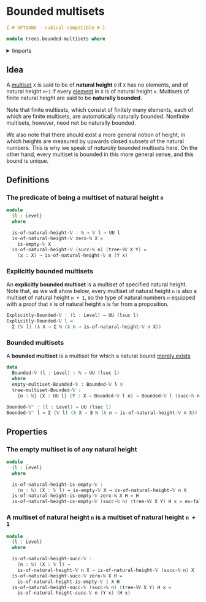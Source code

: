 # Bounded multisets

```agda
{-# OPTIONS --cubical-compatible #-}

module trees.bounded-multisets where
```

<details><summary>Imports</summary>

```agda
open import elementary-number-theory.natural-numbers

open import foundation.dependent-pair-types
open import foundation.empty-types
open import foundation.existential-quantification
open import foundation.universe-levels

open import trees.empty-multisets
open import trees.multisets
open import trees.w-types
```

</details>

## Idea

A [multiset](trees.multisets.md) `X` is said to be of **natural height** `0` if
`X` has no elements, and of natural height `n+1` if every
[element](trees.elementhood-relation-w-types.md) in `X` is of natural height
`n`. Multisets of finite natural height are said to be **naturally bounded**.

Note that finite multisets, which consist of finitely many elements, each of
which are finite multisets, are automatically naturally bounded. Nonfinite
multisets, however, need not be naturally bounded.

We also note that there should exist a more general notion of height, in which
heights are measured by upwards closed subsets of the natural numbers. This is
why we speak of _naturally_ bounded multisets here. On the other hand, every
multiset is bounded in this more general sense, and this bound is unique.

## Definitions

### The predicate of being a multiset of natural height `n`

```agda
module _
  {l : Level}
  where

  is-of-natural-height-𝕍 : ℕ → 𝕍 l → UU l
  is-of-natural-height-𝕍 zero-ℕ X =
    is-empty-𝕍 X
  is-of-natural-height-𝕍 (succ-ℕ n) (tree-𝕎 X Y) =
    (x : X) → is-of-natural-height-𝕍 n (Y x)
```

### Explicitly bounded multisets

An **explicitly bounded multiset** is a multiset of specified natural height.
Note that, as we will show below, every multiset of natural height `n` is also a
multiset of natural height `n + 1`, so the type of natural numbers `n` equipped
with a proof that `X` is of natural height `n` is far from a proposition.

```agda
Explicitly-Bounded-𝕍 : (l : Level) → UU (lsuc l)
Explicitly-Bounded-𝕍 l =
  Σ (𝕍 l) (λ X → Σ ℕ (λ n → is-of-natural-height-𝕍 n X))
```

### Bounded multisets

A **bounded multiset** is a multiset for which a natural bound
[merely exists](foundation.existential-quantification.md)

```agda
data
  Bounded-𝕍 (l : Level) : ℕ → UU (lsuc l)
  where
  empty-multiset-Bounded-𝕍 : Bounded-𝕍 l 0
  tree-multiset-Bounded-𝕍 :
    {n : ℕ} {X : UU l} (Y : X → Bounded-𝕍 l n) → Bounded-𝕍 l (succ-ℕ n)

Bounded-𝕍' : (l : Level) → UU (lsuc l)
Bounded-𝕍' l = Σ (𝕍 l) (λ X → ∃ ℕ (λ n → is-of-natural-height-𝕍 n X))
```

## Properties

### The empty multiset is of any natural height

```agda
module _
  {l : Level}
  where

  is-of-natural-height-is-empty-𝕍 :
    (n : ℕ) (X : 𝕍 l) → is-empty-𝕍 X → is-of-natural-height-𝕍 n X
  is-of-natural-height-is-empty-𝕍 zero-ℕ X H = H
  is-of-natural-height-is-empty-𝕍 (succ-ℕ n) (tree-𝕎 X Y) H x = ex-falso (H x)
```

### A multiset of natural height `n` is a multiset of natural height `n + 1`

```agda
module _
  {l : Level}
  where

  is-of-natural-height-succ-𝕍 :
    (n : ℕ) (X : 𝕍 l) →
    is-of-natural-height-𝕍 n X → is-of-natural-height-𝕍 (succ-ℕ n) X
  is-of-natural-height-succ-𝕍 zero-ℕ X H =
    is-of-natural-height-is-empty-𝕍 1 X H
  is-of-natural-height-succ-𝕍 (succ-ℕ n) (tree-𝕎 X Y) H x =
    is-of-natural-height-succ-𝕍 n (Y x) (H x)
```
